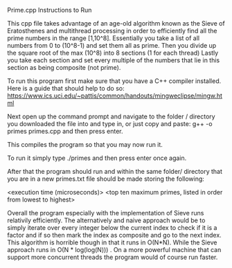 Prime.cpp Instructions to Run

This cpp file takes advantage of an age-old algorithm known as the Sieve of Eratosthenes and multithread processing in order to efficiently find all the prime numbers in the range [1,10^8].
Essentially you take a list of all numbers from 0 to (10^8-1) and set them all as prime.
Then you divide up the square root of the max (10^8) into 8 sections (1 for each thread)
Lastly you take each section and set every multiple of the numbers that lie in this section as being composite (not prime).


To run this program first make sure that you have a C++ compiler installed.
Here is a guide that should help to do so: https://www.ics.uci.edu/~pattis/common/handouts/mingweclipse/mingw.html

Next open up the command prompt and navigate to the folder / directory you downloaded the file into 
and type in, or just copy and paste:
g++ -o primes primes.cpp
and then press enter.

This compiles the program so that you may now run it.

To run it simply type
./primes
and then press enter once again.

After that the program should run and within the same folder/ directory that you are in a new primes.txt file should be made storing the following:

<execution time (microseconds)> <total number of primes found>  <sum of all primes found>
<top ten maximum primes, listed in order from lowest to highest>

Overall the program especially with the implementation of Sieve runs relativily efficiently.
The alternatively and naive approach would be to simply iterate over every integer below the current index to check if it is a factor and if so then mark the index as composite and go to the next index.
This algorithm is horrible though in that it runs in O(N*N). While the Sieve approach runs in O(N * log(log(N)))
. On a more powerful machine that can support more concurrent threads the program would of course run faster.